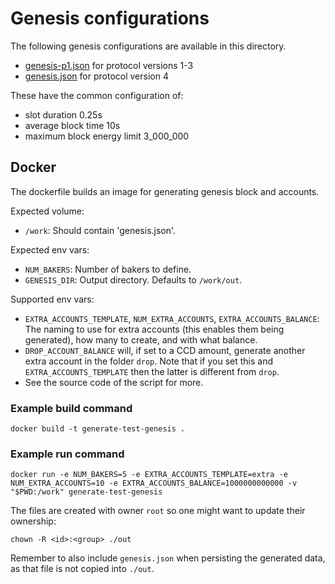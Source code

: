 # Genesis configurations

The following genesis configurations are available in this directory.

* [genesis-p1.json](./genesis-p1.json) for protocol versions 1-3
* [genesis.json](./genesis.json) for protocol version 4

These have the common configuration of:
   - slot duration 0.25s
   - average block time 10s
   - maximum block energy limit 3_000_000

## Docker

The dockerfile builds an image for generating genesis block and accounts.

Expected volume:
* `/work`: Should contain 'genesis.json'.

Expected env vars:
* `NUM_BAKERS`: Number of bakers to define.
* `GENESIS_DIR`: Output directory. Defaults to `/work/out`.

Supported env vars:
* `EXTRA_ACCOUNTS_TEMPLATE`, `NUM_EXTRA_ACCOUNTS`, `EXTRA_ACCOUNTS_BALANCE`:
  The naming to use for extra accounts (this enables them being generated), how many to create, and with what balance.
* `DROP_ACCOUNT_BALANCE` will, if set to a CCD amount, generate another extra account in the
  folder `drop`. Note that if you set this and `EXTRA_ACCOUNTS_TEMPLATE` then
  the latter is different from `drop`.
* See the source code of the script for more.

### Example build command

```shell
docker build -t generate-test-genesis .
```

### Example run command

```shell
docker run -e NUM_BAKERS=5 -e EXTRA_ACCOUNTS_TEMPLATE=extra -e NUM_EXTRA_ACCOUNTS=10 -e EXTRA_ACCOUNTS_BALANCE=1000000000000 -v "$PWD:/work" generate-test-genesis
```

The files are created with owner `root` so one might want to update their ownership:

```shell
chown -R <id>:<group> ./out
```

Remember to also include `genesis.json` when persisting the generated data, as that file is not copied into `./out`.
